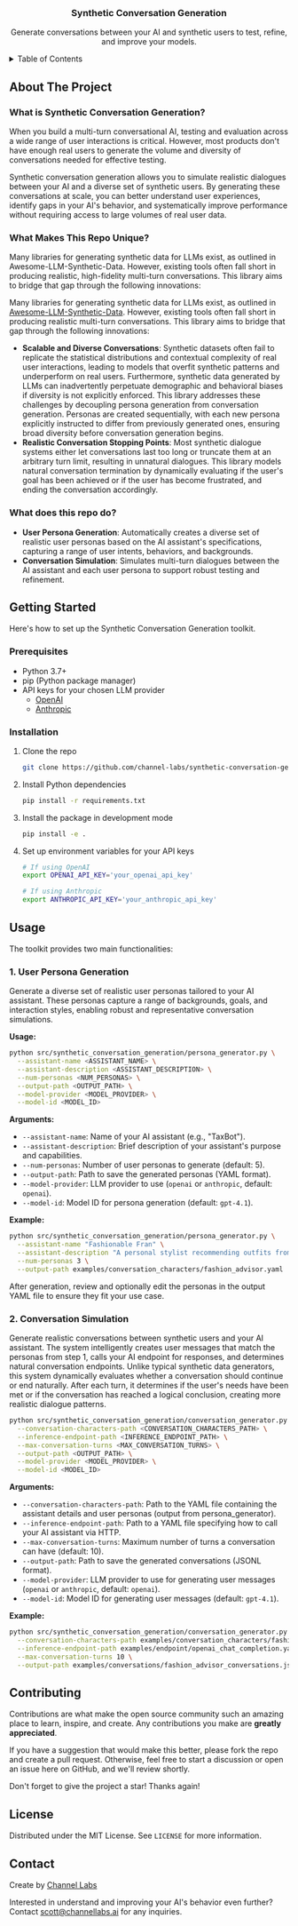 <!-- PROJECT LOGO -->
<br />
<div align="center">

<h3 align="center">Synthetic Conversation Generation </h3>

  <p align="center">
Generate conversations between your AI and synthetic users to test, refine, and improve your models.    
    <br />
  </p>
</div>

<!-- TABLE OF CONTENTS -->
<details>
  <summary>Table of Contents</summary>
  <ol>
    <li>
      <a href="#about-the-project">About The Project</a>
    </li>
    <li>
      <a href="#getting-started">Getting Started</a>
      <ul>
        <li><a href="#prerequisites">Prerequisites</a></li>
        <li><a href="#installation">Installation</a></li>
      </ul>
    </li>
    <li><a href="#usage">Usage</a></li>
    <li><a href="#examples">Examples</a></li>
    <li><a href="#contributing">Contributing</a></li>
    <li><a href="#license">License</a></li>
    <li><a href="#contact">Contact</a></li>
  </ol>
</details>


<!-- ABOUT THE PROJECT -->
## About The Project

### What is Synthetic Conversation Generation?
When you build a multi-turn conversational AI, testing and evaluation across a wide range of user interactions is critical. However, most products don't have enough real users to generate the volume and diversity of conversations needed for effective testing.

Synthetic conversation generation allows you to simulate realistic dialogues between your AI and a diverse set of synthetic users. By generating these conversations at scale, you can better understand user experiences, identify gaps in your AI's behavior, and systematically improve performance without requiring access to large volumes of real user data.

### What Makes This Repo Unique?
Many libraries for generating synthetic data for LLMs exist, as outlined in Awesome-LLM-Synthetic-Data. However, existing tools often fall short in producing realistic, high-fidelity multi-turn conversations. This library aims to bridge that gap through the following innovations:

Many libraries for generating synthetic data for LLMs exist, as outlined in [Awesome-LLM-Synthetic-Data](https://github.com/wasiahmad/Awesome-LLM-Synthetic-Data). However, existing tools often fall short in producing realistic multi-turn conversations. This library aims to bridge that gap through the following innovations:

- **Scalable and Diverse Conversations**: Synthetic datasets often fail to replicate the statistical distributions and contextual complexity of real user interactions, leading to models that overfit synthetic patterns and underperform on real users. Furthermore, synthetic data generated by LLMs can inadvertently perpetuate demographic and behavioral biases if diversity is not explicitly enforced. This library addresses these challenges by decoupling persona generation from conversation generation. Personas are created sequentially, with each new persona explicitly instructed to differ from previously generated ones, ensuring broad diversity before conversation generation begins.
- **Realistic Conversation Stopping Points**: Most synthetic dialogue systems either let conversations last too long or truncate them at an arbitrary turn limit, resulting in unnatural dialogues. This library models natural conversation termination by dynamically evaluating if the user's goal has been achieved or if the user has become frustrated, and ending the conversation accordingly.

### What does this repo do?

- **User Persona Generation**: Automatically creates a diverse set of realistic user personas based on the AI assistant's specifications, capturing a range of user intents, behaviors, and backgrounds.
- **Conversation Simulation**: Simulates multi-turn dialogues between the AI assistant and each user persona to support robust testing and refinement.

<!-- GETTING STARTED -->
## Getting Started

Here's how to set up the Synthetic Conversation Generation toolkit.

### Prerequisites

* Python 3.7+
* pip (Python package manager)
* API keys for your chosen LLM provider 
  - [OpenAI](https://platform.openai.com/docs/overview)
  - [Anthropic](https://www.anthropic.com/api)

### Installation

1. Clone the repo
   ```sh
   git clone https://github.com/channel-labs/synthetic-conversation-generation.git
   ```
2. Install Python dependencies
   ```sh
   pip install -r requirements.txt
   ```
3. Install the package in development mode
   ```sh
   pip install -e .
   ```
4. Set up environment variables for your API keys
   ```sh
   # If using OpenAI
   export OPENAI_API_KEY='your_openai_api_key'

   # If using Anthropic
   export ANTHROPIC_API_KEY='your_anthropic_api_key'
   ```

<!-- USAGE EXAMPLES -->
## Usage

The toolkit provides two main functionalities:

### 1. User Persona Generation

Generate a diverse set of realistic user personas tailored to your AI assistant. These personas capture a range of backgrounds, goals, and interaction styles, enabling robust and representative conversation simulations.

**Usage:**

```sh
python src/synthetic_conversation_generation/persona_generator.py \
  --assistant-name <ASSISTANT_NAME> \
  --assistant-description <ASSISTANT_DESCRIPTION> \
  --num-personas <NUM_PERSONAS> \
  --output-path <OUTPUT_PATH> \
  --model-provider <MODEL_PROVIDER> \
  --model-id <MODEL_ID>
```

**Arguments:**

- `--assistant-name`: Name of your AI assistant (e.g., "TaxBot").
- `--assistant-description`: Brief description of your assistant's purpose and capabilities.
- `--num-personas`: Number of user personas to generate (default: 5).
- `--output-path`: Path to save the generated personas (YAML format).
- `--model-provider`: LLM provider to use (`openai` or `anthropic`, default: `openai`).
- `--model-id`: Model ID for persona generation (default: `gpt-4.1`).

**Example:**

```sh
python src/synthetic_conversation_generation/persona_generator.py \
  --assistant-name "Fashionable Fran" \
  --assistant-description "A personal stylist recommending outfits from your wardrobe." \
  --num-personas 3 \
  --output-path examples/conversation_characters/fashion_advisor.yaml
```

After generation, review and optionally edit the personas in the output YAML file to ensure they fit your use case.

### 2. Conversation Simulation

Generate realistic conversations between synthetic users and your AI assistant. The system intelligently creates user messages that match the personas from step 1, calls your AI endpoint for responses, and determines natural conversation endpoints. Unlike typical synthetic data generators, this system dynamically evaluates whether a conversation should continue or end naturally. After each turn, it determines if the user's needs have been met or if the conversation has reached a logical conclusion, creating more realistic dialogue patterns.

```sh
python src/synthetic_conversation_generation/conversation_generator.py \
  --conversation-characters-path <CONVERSATION_CHARACTERS_PATH> \
  --inference-endpoint-path <INFERENCE_ENDPOINT_PATH> \
  --max-conversation-turns <MAX_CONVERSATION_TURNS> \
  --output-path <OUTPUT_PATH> \
  --model-provider <MODEL_PROVIDER> \
  --model-id <MODEL_ID>
```

**Arguments:**

- `--conversation-characters-path`: Path to the YAML file containing the assistant details and user personas (output from persona_generator).
- `--inference-endpoint-path`: Path to a YAML file specifying how to call your AI assistant via HTTP.
- `--max-conversation-turns`: Maximum number of turns a conversation can have (default: 10).
- `--output-path`: Path to save the generated conversations (JSONL format).
- `--model-provider`: LLM provider to use for generating user messages (`openai` or `anthropic`, default: `openai`).
- `--model-id`: Model ID for generating user messages (default: `gpt-4.1`).

**Example:**

```sh
python src/synthetic_conversation_generation/conversation_generator.py \
  --conversation-characters-path examples/conversation_characters/fashion_advisor.yaml \
  --inference-endpoint-path examples/endpoint/openai_chat_completion.yaml \
  --max-conversation-turns 10 \
  --output-path examples/conversations/fashion_advisor_conversations.jsonl
```

<!-- CONTRIBUTING -->
## Contributing

Contributions are what make the open source community such an amazing place to learn, inspire, and create. Any contributions you make are **greatly appreciated**.

If you have a suggestion that would make this better, please fork the repo and create a pull request. Otherwise, feel free to start a discussion or open an issue here on GitHub, and we'll review shortly.

Don't forget to give the project a star! Thanks again!

<!-- LICENSE -->
## License

Distributed under the MIT License. See `LICENSE` for more information.

<!-- CONTACT -->
## Contact

Create by [Channel Labs](https://channellabs.ai/)

Interested in understand and improving your AI's behavior even further? Contact scott@channellabs.ai for any inquiries.
